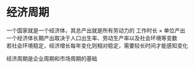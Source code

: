 # 经济周期

一个国家就是一个经济体，其总产出就是所有劳动力的 工作时长 × 单位产出 <br />
一个经济体长期产出取决于人口出生率、劳动生产率以及社会环境等变数 <br/>
若社会环境稳定，经济增长每年变化则相对稳定，需要较长时间才能感知变化

经济周期是企业周期和市场周期的基础
